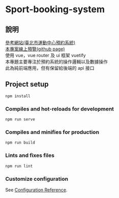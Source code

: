 # Sport-booking-system

## 說明

[參考網站(臺北市運動中心預約系統)](http://booking.tpsc.sporetrofit.com/)  
[本專案線上預覽(github page)](https://hsuallan.github.io/sport-booking-system/)  
使用 vue，vue router 及 ui 框架 vuetify  
本專題主要專注於預約系統的操作邏輯以及數據操作  
此為純前端應用，但有保留給後端的 api 接口

## Project setup

```
npm install
```

### Compiles and hot-reloads for development

```
npm run serve
```

### Compiles and minifies for production

```
npm run build
```

### Lints and fixes files

```
npm run lint
```

### Customize configuration

See [Configuration Reference](https://cli.vuejs.org/config/).
